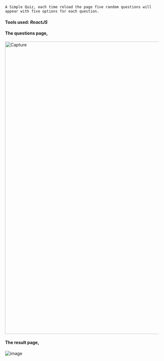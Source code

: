 `A Simple Quiz, each time reload the page five random questions will appear with five options for each question.`

#### Tools used: _ReactJS_

#### The questions page,
<img width="958" alt="Capture" src="https://user-images.githubusercontent.com/61138040/133563519-707557a6-1e0f-4154-a3e6-f44e2ecbf26b.PNG">

#### The result page,
![image](https://user-images.githubusercontent.com/61138040/133562742-24fbfb34-8699-4d0b-ba79-9a39c8295437.png)
